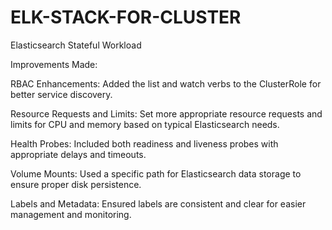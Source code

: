 # ELK-STACK-FOR-CLUSTER

Elasticsearch Stateful Workload

Improvements Made:

RBAC Enhancements: Added the list and watch verbs to the ClusterRole for better service discovery.

Resource Requests and Limits: Set more appropriate resource requests and limits for CPU and memory based on typical Elasticsearch needs.

Health Probes: Included both readiness and liveness probes with appropriate delays and timeouts.

Volume Mounts: Used a specific path for Elasticsearch data storage to ensure proper disk persistence.

Labels and Metadata: Ensured labels are consistent and clear for easier management and monitoring.
